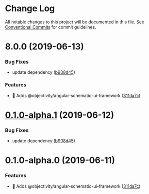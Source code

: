 # Change Log

All notable changes to this project will be documented in this file.
See [Conventional Commits](https://conventionalcommits.org) for commit guidelines.

# 8.0.0 (2019-06-13)


### Bug Fixes

* update dependency ([b908d45](https://github.com/ObjectivityLtd/angular-schematics/commit/b908d45))


### Features

* 🎸 Adds @objectivity/angular-schematic-ui-framework ([311da7c](https://github.com/ObjectivityLtd/angular-schematics/commit/311da7c))





# [0.1.0-alpha.1](https://github.com/ObjectivityLtd/angular-schematics/compare/@objectivity/angular-schematic-ui-framework@0.1.0-alpha.0...@objectivity/angular-schematic-ui-framework@0.1.0-alpha.1) (2019-06-12)


### Bug Fixes

* update dependency ([b908d45](https://github.com/ObjectivityLtd/angular-schematics/commit/b908d45))





# 0.1.0-alpha.0 (2019-06-11)


### Features

* 🎸 Adds @objectivity/angular-schematic-ui-framework ([311da7c](https://github.com/ObjectivityLtd/angular-schematics/commit/311da7c))
